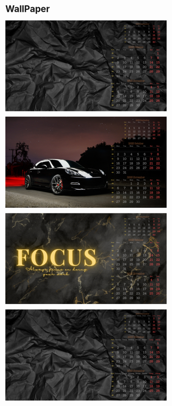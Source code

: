# WallPaper
![October](https://github.com/siimre/WallPaper/blob/main/Images/2023October.png?raw=true)

![October](https://github.com/siimre/WallPaper/blob/main/Images/2023October2.png?raw=true)

![October](https://github.com/siimre/WallPaper/blob/main/Images/2023October3.png?raw=true)

![October](https://github.com/siimre/WallPaper/blob/main/Images/2023October4.png?raw=true)
